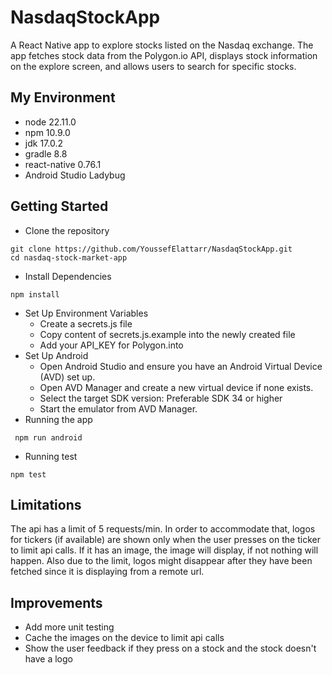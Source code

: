 
# NasdaqStockApp

A React Native app to explore stocks listed on the Nasdaq exchange. The app fetches stock data from the Polygon.io API, displays stock information on the explore screen, and allows users to search for specific stocks.


## My Environment

- node 22.11.0
- npm 10.9.0
- jdk 17.0.2
- gradle 8.8
- react-native 0.76.1
- Android Studio Ladybug

## Getting Started
- Clone the repository
```
git clone https://github.com/YoussefElattarr/NasdaqStockApp.git
cd nasdaq-stock-market-app
```
- Install Dependencies
```
npm install
```
- Set Up Environment Variables
    - Create a secrets.js file
    - Copy content of secrets.js.example into the newly created file
    - Add your API_KEY for Polygon.into
- Set Up Android
    - Open Android Studio and ensure you have an Android Virtual Device (AVD) set up.
    - Open AVD Manager and create a new virtual device if none exists.
    - Select the target SDK version: Preferable SDK 34 or higher
    - Start the emulator from AVD Manager.
- Running the app
```
 npm run android 
```
- Running test
```
npm test
```

## Limitations
The api has a limit of 5 requests/min. In order to accommodate that, logos for tickers (if available) are shown only when the user presses on the ticker to limit api calls. If it has an image, the image will display, if not nothing will happen. Also due to the limit, logos might disappear after they have been fetched since it is displaying from a remote url.

## Improvements
- Add more unit testing
- Cache the images on the device to limit api calls
- Show the user feedback if they press on a stock and the stock doesn't have a logo

    